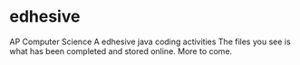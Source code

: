 # edhesive
AP Computer Science A edhesive java coding activities
The files you see is what has been completed and stored online. More to come.
